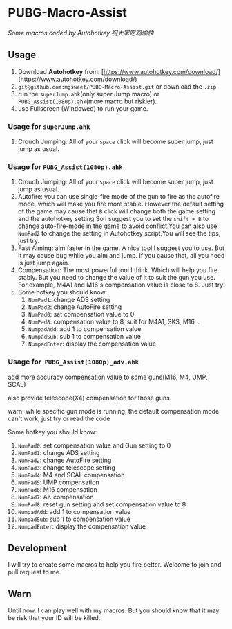 # PUBG-Macro-Assist
*Some macros coded by Autohotkey.祝大家吃鸡愉快*

## Usage
1. Download **Autohotkey** from: [https://www.autohotkey.com/download/](https://www.autohotkey.com/download/)
2. `git@github.com:mgsweet/PUBG-Macro-Assist.git` or download the `.zip`
3. run the `superJump.ahk`(only super Jump macro) or `PUBG_Assist(1080p).ahk`(more macro but  riskier).
4. use Fullscreen (Windowed) to run your game.

### Usage for  `superJump.ahk`
1. Crouch Jumping: All of your `space` click will become super jump, just jump as usual.

### Usage for  `PUBG_Assist(1080p).ahk`
1. Crouch Jumping: All of your `space` click will become super jump, just jump as usual.
2. Autofire: you can use single-fire mode of the gun to fire as the autofire mode, which will make you fire more stable. However the default setting of the game may cause that `B` click will change both the game setting and the autohotkey setting.So I suggest you to set the `shift + B` to change auto-fire-mode in the game to avoid conflict.You can also use `NumPad2` to change the setting in Autohotkey script.You will see the tips, just try.
3. Fast Aiming: aim faster in the game. A nice tool I suggest you to use. But it may cause bug while you aim and jump. If you cause that, all you need is just jump again.
4. Compensation: The most powerful tool I think. Which will help you fire stably. But you need to change the value of it to suit the gun you use. For example, M4A1 and M16's  compensation value is close to 8. Just try!
5. Some hotkey you should know:
	1. `NumPad1`: change ADS setting
	2. `NumPad2`: change AutoFire setting
	3. `NumPad0`: set compensation value to 0
	4. `NumPad8`: compensation value to 8, suit for M4A1, SKS, M16...
	5. `NumpadAdd`: add 1 to  compensation value
	6. `NumpadSub`: sub 1 to  compensation value
	7. `NumpadEnter`: display the compensation value
	
### Usage for  `PUBG_Assist(1080p)_adv.ahk`
add more accuracy compensation value to some guns(M16, M4, UMP, SCAL)

also provide telescope(X4) compensation for those guns.

warn: while specific gun mode is running, the default compensation mode can't work, just try or read the code

Some hotkey you should know:
1. `NumPad0`: set compensation value and Gun setting to 0
2. `NumPad1`: change ADS setting
3. `NumPad2`: change AutoFire setting
4. `NumPad3`: change telescope setting
5. `NumPad4`: M4 and SCAL compensation
6. `NumPad5`: UMP compensation
7. `NumPad6`: M16 compensation
8. `NumPad7`: AK compensation
4. `NumPad8`: reset gun setting and set compensation value to 8
5. `NumpadAdd`: add 1 to  compensation value
6. `NumpadSub`: sub 1 to  compensation value
7. `NumpadEnter`: display the compensation value

## Development
I will try to create some macros to help you fire better.
Welcome to join and pull request to me.

## Warn
Until now, I can play well with my macros. But you should know that it may be risk that your ID will be killed.
